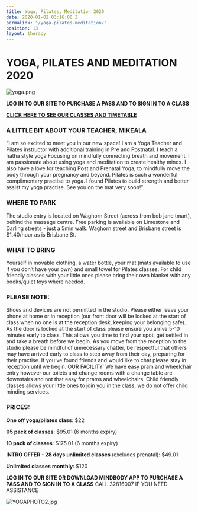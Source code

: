 ```yaml
---
title: Yoga, Pilates, Meditation 2020
date: 2020-01-02 03:16:00 Z
permalink: "/yoga-pilates-meditation/"
position: 13
layout: therapy
---
```


# YOGA, PILATES AND MEDITATION 2020

![yoga.png](/uploads/yoga.png)

**LOG IN TO OUR SITE TO PURCHASE A PASS AND TO SIGN IN TO A CLASS**

**[CLICK HERE TO SEE OUR CLASSES AND TIMETABLE](https://ipswichmassage.com.au/timetable/)**

### A LITTLE BIT ABOUT YOUR TEACHER, MIKEALA

“I am so excited to meet you in our new space!
I am a Yoga Teacher and Pilates instructor with additional training in Pre and Postnatal. I teach a hatha style yoga Focusing on mindfully connecting breath and movement. I am passionate about using yoga and meditation to create healthy minds.
I also have a love for teaching Post and Prenatal Yoga, to mindfully move the body through your pregnancy and beyond.
Pilates is such a wonderful complimentary practise to yoga. I found Pilates to build strength and better assist my yoga practise. See you on the mat very soon!”

### WHERE TO PARK

The studio entry is located on Waghorn Street (across from bob jane tmart), behind the massage centre.
Free parking is available on Limestone and Darling streets - just a 5min walk. Waghorn street and Brisbane street is \$1.40/hour as is Brisbane St.

### WHAT TO BRING

Yourself in movable clothing, a water bottle, your mat (mats available to use if you don’t have your own) and small towel for Pilates classes.
For child friendly classes with your little ones please bring their own blanket with any books/quiet toys where needed.

### PLEASE NOTE:

Shoes and devices are not permitted in the studio. Please either leave your phone at home or in reception (our front door will be locked at the start of class when no one is at the reception desk, keeping your belonging safe).
As the door is locked at the start of class please ensure you arrive 5-10 minutes early to class. This allows you time to find your spot, get settled in and take a breath before we begin. As you move from the reception to the studio please be mindful of unnecessary chatter, be respectful that others may have arrived early to class to step away from their day, preparing for their practise. If you’ve found friends and would like to chat please stay in reception until we begin.
OUR FACILITY:
We have easy pram and wheelchair entry however our toilets and change rooms with a change table are downstairs and not that easy for prams and wheelchairs. Child friendly classes allows your little ones to join you in the class, we do not offer child minding services.

### PRICES:

**One off yoga/pilates class**: \$22

**05 pack of classes**: \$95.01 (6 months expiry)

**10 pack of classes**: \$175.01 (6 months expiry)

**INTRO OFFER - 28 days unlimited classes** (excludes prenatal): \$49.01

**Unlimited classes monthly**: \$120

**LOG IN TO OUR SITE OR DOWNLOAD MINDBODY APP TO PURCHASE A PASS AND TO SIGN IN TO A CLASS** CALL 32816007 IF YOU NEED ASSISTANCE

![YOGAPHOTO2.jpg](/uploads/YOGAPHOTO2.jpg)
